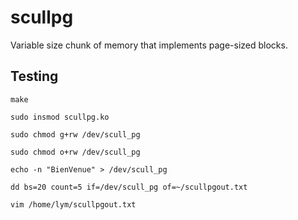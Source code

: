 # scullpg
Variable size chunk of memory that implements page-sized blocks.

## Testing
    make

    sudo insmod scullpg.ko

    sudo chmod g+rw /dev/scull_pg

    sudo chmod o+rw /dev/scull_pg

    echo -n "BienVenue" > /dev/scull_pg

    dd bs=20 count=5 if=/dev/scull_pg of=~/scullpgout.txt

    vim /home/lym/scullpgout.txt
